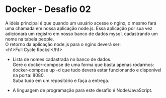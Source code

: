 # Docker - Desafio 02
A idéia principal é que quando um usuário acesse o nginx, o mesmo fará uma chamada em nossa aplicação node.js. Essa aplicação por sua vez adicionará um registro em nosso banco de dados mysql, cadastrando um nome na tabela people.</br>
O retorno da aplicação node.js para o nginx deverá ser:</br>
&lt;h1&gt;Full Cycle Rocks!&lt;/h1&gt;</br>
- Lista de nomes cadastrada no banco de dados.</br>
Gere o docker-compose de uma forma que basta apenas rodarmos: docker-compose up -d que tudo deverá estar funcionando e disponível na porta: 8080.</br>
Suba tudo em um repositório e faça a entrega. </br>
* A linguagem de programação para este desafio é Node/JavaScript.